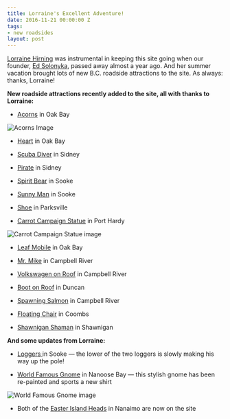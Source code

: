 ```yaml
---
title: Lorraine's Excellent Adventure!
date: 2016-11-21 00:00:00 Z
tags:
- new roadsides
layout: post
---
```


[Lorraine Hirning](mailto:hirning@shaw.ca) was instrumental in keeping this site going when our founder, [Ed Solonyka](http://blog.roadsideattractions.ca/2016/05/22/our-founder/), passed away almost a year ago. And her summer vacation brought lots of new B.C. roadside attractions to the site. As always: thanks, Lorraine!


**New roadside attractions recently added to the site, all with thanks to Lorraine:**

* [Acorns](http://roadsideattractions.ca/lcra1456.html) in Oak Bay

![Acorns Image](http://roadsideattractions.ca/lcra1456.jpg)

* [Heart](http://roadsideattractions.ca/lcra1457.html) in Oak Bay

* [Scuba Diver](http://roadsideattractions.ca/lcra1458.html) in Sidney

* [Pirate](http://roadsideattractions.ca/lcra1459.html) in Sidney

* [Spirit Bear](http://roadsideattractions.ca/lcra1460.html) in Sooke

* [Sunny Man](http://roadsideattractions.ca/lcra1461.html) in Sooke

* [Shoe](http://roadsideattractions.ca/lcra1462.html) in Parksville

* [Carrot Campaign Statue](http://roadsideattractions.ca/lcra1463.html) in Port Hardy

![Carrot Campaign Statue image](http://roadsideattractions.ca/lcra1463.jpg)

* [Leaf Mobile](http://roadsideattractions.ca/lcra1464.html) in Oak Bay

* [Mr. Mike](http://roadsideattractions.ca/lcra1465.html) in Campbell River

* [Volkswagen on Roof](http://roadsideattractions.ca/lcra1466.html) in Campbell River

* [Boot on Roof](http://roadsideattractions.ca/lcra1467.html) in Duncan

* [Spawning Salmon](http://roadsideattractions.ca/lcra1468.html) in Campbell River

* [Floating Chair](http://roadsideattractions.ca/lcra1469.html) in Coombs

* [Shawnigan Shaman](http://roadsideattractions.ca/lcra1470.html) in Shawnigan

**And some updates from Lorraine:**

* [Loggers ](http://roadsideattractions.ca/sooke.html)in Sooke — the lower of the two loggers is slowly making his way up the pole!

* [World Famous Gnome](http://roadsideattractions.ca/nanoosebay.html) in Nanoose Bay — this stylish gnome has been re-painted and sports a new shirt

![World Famous Gnome image](http://roadsideattractions.ca/nanoosebay2.jpg)

*  Both of the [Easter Island Heads](http://roadsideattractions.ca/nanaimo.html) in Nanaimo are now on the site

